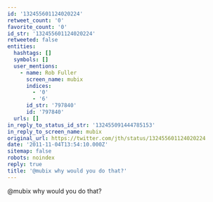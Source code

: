 ```yaml
---
id: '132455601124020224'
retweet_count: '0'
favorite_count: '0'
id_str: '132455601124020224'
retweeted: false
entities:
  hashtags: []
  symbols: []
  user_mentions:
    - name: Rob Fuller
      screen_name: mubix
      indices:
        - '0'
        - '6'
      id_str: '797840'
      id: '797840'
  urls: []
in_reply_to_status_id_str: '132455091444785153'
in_reply_to_screen_name: mubix
original_url: https://twitter.com/jth/status/132455601124020224
date: '2011-11-04T13:54:10.000Z'
sitemap: false
robots: noindex
reply: true
title: '@mubix why would you do that?'
---
```


@mubix why would you do that?